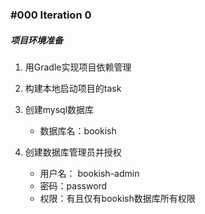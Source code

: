 ### #000 Iteration 0

##### 项目环境准备
1. 用Gradle实现项目依赖管理

2. 构建本地启动项目的task

3. 创建mysql数据库   
    - 数据库名：bookish

4. 创建数据库管理员并授权
	- 用户名： bookish-admin
	- 密码：password
	- 权限：有且仅有bookish数据库所有权限
